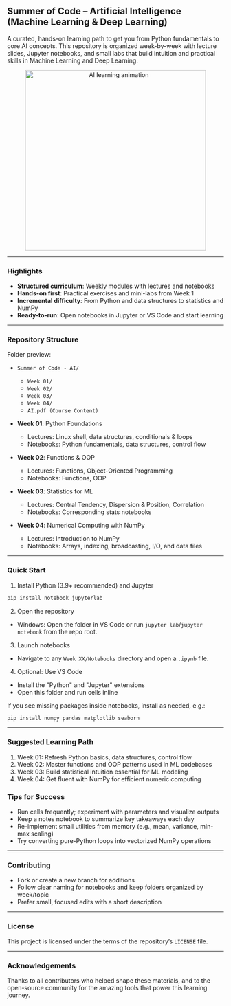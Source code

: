 ## Summer of Code – Artificial Intelligence (Machine Learning & Deep Learning)

A curated, hands-on learning path to get you from Python fundamentals to core AI concepts. This repository is organized week-by-week with lecture slides, Jupyter notebooks, and small labs that build intuition and practical skills in Machine Learning and Deep Learning.

<p align="center">
  <img src="https://media.giphy.com/media/QTfX9Ejfra3ZmNxh6B/giphy.gif" alt="AI learning animation" width="420">
</p>

---

### Highlights
- **Structured curriculum**: Weekly modules with lectures and notebooks
- **Hands-on first**: Practical exercises and mini-labs from Week 1
- **Incremental difficulty**: From Python and data structures to statistics and NumPy
- **Ready-to-run**: Open notebooks in Jupyter or VS Code and start learning

---

### Repository Structure
Folder preview:
- `Summer of Code - AI/`
    - `Week 01/`
    - `Week 02/`
    - `Week 03/`
    - `Week 04/`
    - `AI.pdf (Course Content)`

- **Week 01**: Python Foundations
  - Lectures: Linux shell, data structures, conditionals & loops
  - Notebooks: Python fundamentals, data structures, control flow
- **Week 02**: Functions & OOP
  - Lectures: Functions, Object-Oriented Programming
  - Notebooks: Functions, OOP
- **Week 03**: Statistics for ML
  - Lectures: Central Tendency, Dispersion & Position, Correlation
  - Notebooks: Corresponding stats notebooks
- **Week 04**: Numerical Computing with NumPy
  - Lectures: Introduction to NumPy
  - Notebooks: Arrays, indexing, broadcasting, I/O, and data files

---

### Quick Start

1) Install Python (3.9+ recommended) and Jupyter
```bash
pip install notebook jupyterlab
```

2) Open the repository
- Windows: Open the folder in VS Code or run `jupyter lab`/`jupyter notebook` from the repo root.

3) Launch notebooks
- Navigate to any `Week XX/Notebooks` directory and open a `.ipynb` file.

4) Optional: Use VS Code
- Install the "Python" and "Jupyter" extensions
- Open this folder and run cells inline

If you see missing packages inside notebooks, install as needed, e.g.:
```bash
pip install numpy pandas matplotlib seaborn
```

---

### Suggested Learning Path
1) Week 01: Refresh Python basics, data structures, control flow
2) Week 02: Master functions and OOP patterns used in ML codebases
3) Week 03: Build statistical intuition essential for ML modeling
4) Week 04: Get fluent with NumPy for efficient numeric computing


### Tips for Success
- Run cells frequently; experiment with parameters and visualize outputs
- Keep a notes notebook to summarize key takeaways each day
- Re-implement small utilities from memory (e.g., mean, variance, min-max scaling)
- Try converting pure-Python loops into vectorized NumPy operations

---

### Contributing
- Fork or create a new branch for additions
- Follow clear naming for notebooks and keep folders organized by week/topic
- Prefer small, focused edits with a short description

---

### License
This project is licensed under the terms of the repository’s `LICENSE` file.

---

### Acknowledgements
Thanks to all contributors who helped shape these materials, and to the open-source community for the amazing tools that power this learning journey.

